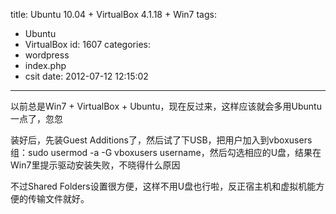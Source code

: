 title: Ubuntu 10.04 + VirtualBox 4.1.18 + Win7
tags:
  - Ubuntu
  - VirtualBox
id: 1607
categories:
  - wordpress
  - index.php
  - csit
date: 2012-07-12 12:15:02
---

以前总是Win7 + VirtualBox + Ubuntu，现在反过来，这样应该就会多用Ubuntu一点了，忽忽

装好后，先装Guest Additions了，然后试了下USB，把用户加入到vboxusers组：sudo usermod -a -G vboxusers username，然后勾选相应的U盘，结果在Win7里提示驱动安装失败，不晓得什么原因

不过Shared Folders设置很方便，这样不用U盘也行啦，反正宿主机和虚拟机能方便的传输文件就好。